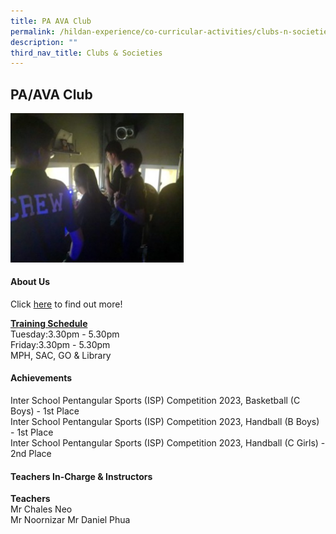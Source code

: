 ```yaml
---
title: PA AVA Club
permalink: /hildan-experience/co-curricular-activities/clubs-n-societies/pa-ava-club/
description: ""
third_nav_title: Clubs & Societies
---
```

PA/AVA Club
-----------

<img src="/images/CCA/PA.jpg" style="width:55%">


#### About Us

Click&nbsp;[here](/files/CCA/PA%20Crew%20School%20Website.pdf)&nbsp;to find out more!

**<u>Training Schedule</u>**  
Tuesday:3.30pm - 5.30pm<br>
Friday:3.30pm - 5.30pm<br>
MPH, SAC, GO & Library


#### Achievements
Inter School Pentangular Sports (ISP) Competition 2023, Basketball (C Boys) - 1st Place<br>
Inter School Pentangular Sports (ISP) Competition 2023, Handball (B Boys) - 1st Place<br>
Inter School Pentangular Sports (ISP) Competition 2023, Handball (C Girls) - 2nd Place<br>

####  Teachers In-Charge &amp; Instructors

**Teachers**  
Mr Chales Neo  
Mr Noornizar
Mr Daniel Phua
